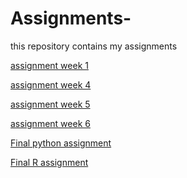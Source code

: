 # Assignments-
this repository contains my assignments

[assignment week 1](https://github.com/GideonWijdeven/Assignments-/blob/master/Assignment_week_2.ipynb)

[assignment week 4](https://github.com/GideonWijdeven/Assignments-/blob/master/Assignment_week_4%20(2).ipynb)

[assignment week 5](https://github.com/GideonWijdeven/Assignments-/blob/master/Assignment_week_5%20(1).ipynb)

[assignment week 6](https://github.com/GideonWijdeven/Assignments-/blob/master/assignment4%20(2).ipynb)

[Final python assignment](https://github.com/GideonWijdeven/Assignments-/blob/master/Final_Assignment_Python_1_students.ipynb)

[Final R assignment](https://github.com/GideonWijdeven/Assignments-/blob/master/OECD_R_exam.ipynb)
